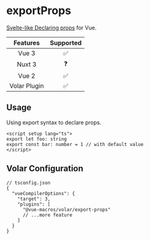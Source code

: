 # exportProps

<StabilityLevel level="experimental" />

[Svelte-like Declaring props](https://svelte.dev/docs#component-format-script-1-export-creates-a-component-prop) for Vue.

|   Features   |     Supported      |
| :----------: | :----------------: |
|    Vue 3     | :white_check_mark: |
|    Nuxt 3    |     :question:     |
|    Vue 2     | :white_check_mark: |
| Volar Plugin | :white_check_mark: |

## Usage

Using export syntax to declare props.

```vue
<script setup lang="ts">
export let foo: string
export const bar: number = 1 // with default value
</script>
```

## Volar Configuration

```jsonc {6}
// tsconfig.json
{
  "vueCompilerOptions": {
    "target": 3,
    "plugins": [
      "@vue-macros/volar/export-props"
      // ...more feature
    ]
  }
}
```
